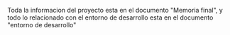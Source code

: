 Toda la informacion del proyecto esta en el documento "Memoria final", y todo lo relacionado con el entorno de desarrollo esta en el documento "entorno de desarrollo"
